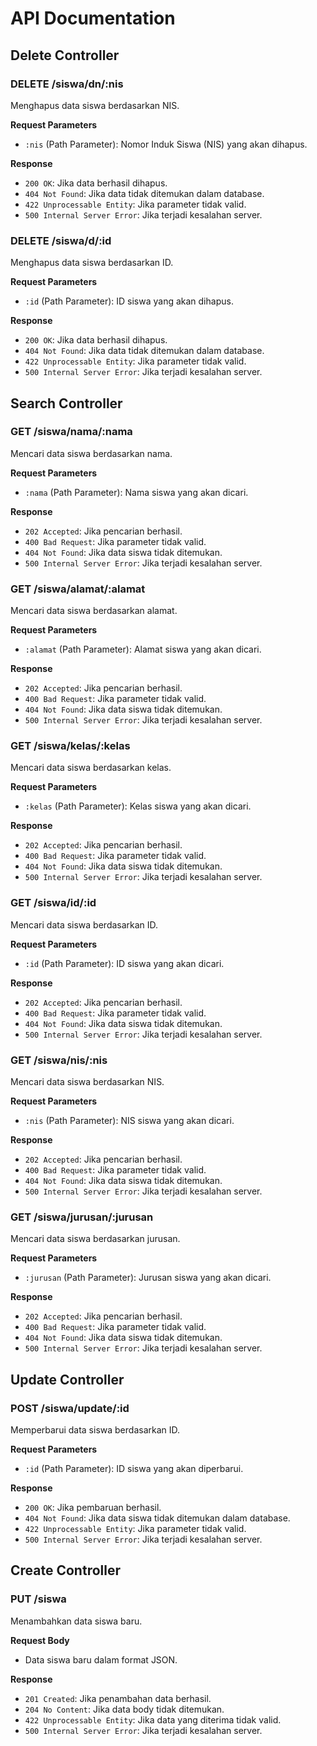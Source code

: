 # API Documentation

## Delete Controller

### DELETE /siswa/dn/:nis

Menghapus data siswa berdasarkan NIS.

**Request Parameters**
- `:nis` (Path Parameter): Nomor Induk Siswa (NIS) yang akan dihapus.

**Response**
- `200 OK`: Jika data berhasil dihapus.
- `404 Not Found`: Jika data tidak ditemukan dalam database.
- `422 Unprocessable Entity`: Jika parameter tidak valid.
- `500 Internal Server Error`: Jika terjadi kesalahan server.

### DELETE /siswa/d/:id

Menghapus data siswa berdasarkan ID.

**Request Parameters**
- `:id` (Path Parameter): ID siswa yang akan dihapus.

**Response**
- `200 OK`: Jika data berhasil dihapus.
- `404 Not Found`: Jika data tidak ditemukan dalam database.
- `422 Unprocessable Entity`: Jika parameter tidak valid.
- `500 Internal Server Error`: Jika terjadi kesalahan server.

## Search Controller

### GET /siswa/nama/:nama

Mencari data siswa berdasarkan nama.

**Request Parameters**
- `:nama` (Path Parameter): Nama siswa yang akan dicari.

**Response**
- `202 Accepted`: Jika pencarian berhasil.
- `400 Bad Request`: Jika parameter tidak valid.
- `404 Not Found`: Jika data siswa tidak ditemukan.
- `500 Internal Server Error`: Jika terjadi kesalahan server.

### GET /siswa/alamat/:alamat

Mencari data siswa berdasarkan alamat.

**Request Parameters**
- `:alamat` (Path Parameter): Alamat siswa yang akan dicari.

**Response**
- `202 Accepted`: Jika pencarian berhasil.
- `400 Bad Request`: Jika parameter tidak valid.
- `404 Not Found`: Jika data siswa tidak ditemukan.
- `500 Internal Server Error`: Jika terjadi kesalahan server.

### GET /siswa/kelas/:kelas

Mencari data siswa berdasarkan kelas.

**Request Parameters**
- `:kelas` (Path Parameter): Kelas siswa yang akan dicari.

**Response**
- `202 Accepted`: Jika pencarian berhasil.
- `400 Bad Request`: Jika parameter tidak valid.
- `404 Not Found`: Jika data siswa tidak ditemukan.
- `500 Internal Server Error`: Jika terjadi kesalahan server.

### GET /siswa/id/:id

Mencari data siswa berdasarkan ID.

**Request Parameters**
- `:id` (Path Parameter): ID siswa yang akan dicari.

**Response**
- `202 Accepted`: Jika pencarian berhasil.
- `400 Bad Request`: Jika parameter tidak valid.
- `404 Not Found`: Jika data siswa tidak ditemukan.
- `500 Internal Server Error`: Jika terjadi kesalahan server.

### GET /siswa/nis/:nis

Mencari data siswa berdasarkan NIS.

**Request Parameters**
- `:nis` (Path Parameter): NIS siswa yang akan dicari.

**Response**
- `202 Accepted`: Jika pencarian berhasil.
- `400 Bad Request`: Jika parameter tidak valid.
- `404 Not Found`: Jika data siswa tidak ditemukan.
- `500 Internal Server Error`: Jika terjadi kesalahan server.

### GET /siswa/jurusan/:jurusan

Mencari data siswa berdasarkan jurusan.

**Request Parameters**
- `:jurusan` (Path Parameter): Jurusan siswa yang akan dicari.

**Response**
- `202 Accepted`: Jika pencarian berhasil.
- `400 Bad Request`: Jika parameter tidak valid.
- `404 Not Found`: Jika data siswa tidak ditemukan.
- `500 Internal Server Error`: Jika terjadi kesalahan server.

## Update Controller

### POST /siswa/update/:id

Memperbarui data siswa berdasarkan ID.

**Request Parameters**
- `:id` (Path Parameter): ID siswa yang akan diperbarui.

**Response**
- `200 OK`: Jika pembaruan berhasil.
- `404 Not Found`: Jika data siswa tidak ditemukan dalam database.
- `422 Unprocessable Entity`: Jika parameter tidak valid.
- `500 Internal Server Error`: Jika terjadi kesalahan server.

## Create Controller

### PUT /siswa

Menambahkan data siswa baru.

**Request Body**
- Data siswa baru dalam format JSON.

**Response**
- `201 Created`: Jika penambahan data berhasil.
- `204 No Content`: Jika data body tidak ditemukan.
- `422 Unprocessable Entity`: Jika data yang diterima tidak valid.
- `500 Internal Server Error`: Jika terjadi kesalahan server.
